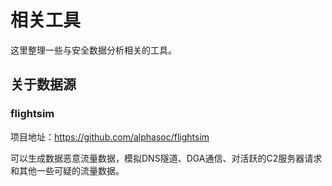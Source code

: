 # 相关工具

这里整理一些与安全数据分析相关的工具。



## 关于数据源

### flightsim

项目地址：https://github.com/alphasoc/flightsim

可以生成数据恶意流量数据，模拟DNS隧道、DGA通信、对活跃的C2服务器请求和其他一些可疑的流量数据。
